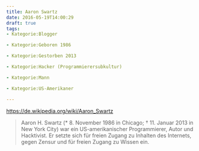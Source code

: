 ```yaml
---
title: Aaron Swartz
date: 2016-05-19T14:00:29
draft: true
tags: 
- Kategorie:Blogger

- Kategorie:Geboren 1986

- Kategorie:Gestorben 2013

- Kategorie:Hacker (Programmierersubkultur)

- Kategorie:Mann

- Kategorie:US-Amerikaner

---
```



https://de.wikipedia.org/wiki/Aaron_Swartz

> Aaron H. Swartz (* 8. November 1986 in Chicago; † 11. Januar 2013 in New York City) war ein US-amerikanischer Programmierer, Autor und Hacktivist. Er setzte sich für freien Zugang zu Inhalten des Internets, gegen Zensur und für freien Zugang zu Wissen ein.